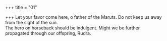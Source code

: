 +++
title = "01"

+++
Let your favor come here, o father of the Maruts. Do not keep us away  from the sight of the sun.  
The hero on horseback should be indulgent. Might we be further  
propagated through our offspring, Rudra.  